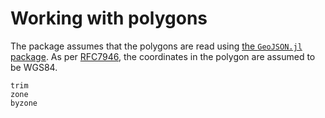 # Working with polygons

The package assumes that the polygons are read using [the `GeoJSON.jl`
package](https://github.com/JuliaGeo/GeoJSON.jl). As per
[RFC7946](https://datatracker.ietf.org/doc/html/rfc7946), the coordinates in the
polygon are assumed to be WGS84.

```@docs
trim
zone
byzone
```